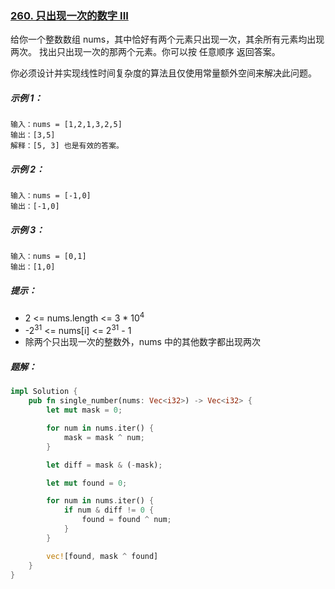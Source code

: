 ### [260. 只出现一次的数字 III](https://leetcode.cn/problems/single-number-iii/)
给你一个整数数组 nums，其中恰好有两个元素只出现一次，其余所有元素均出现两次。 找出只出现一次的那两个元素。你可以按 任意顺序 返回答案。

你必须设计并实现线性时间复杂度的算法且仅使用常量额外空间来解决此问题。



##### 示例 1：
```
输入：nums = [1,2,1,3,2,5]
输出：[3,5]
解释：[5, 3] 也是有效的答案。
```

##### 示例 2：
```
输入：nums = [-1,0]
输出：[-1,0]
```

##### 示例 3：
```
输入：nums = [0,1]
输出：[1,0]
```

##### 提示：
- 2 <= nums.length <= 3 * 10<sup>4</sup>
- -2<sup>31</sup> <= nums[i] <= 2<sup>31</sup> - 1
- 除两个只出现一次的整数外，nums 中的其他数字都出现两次

##### 题解：
```rust
impl Solution {
    pub fn single_number(nums: Vec<i32>) -> Vec<i32> {
        let mut mask = 0;

        for num in nums.iter() {
            mask = mask ^ num;
        }

        let diff = mask & (-mask);

        let mut found = 0;

        for num in nums.iter() {
            if num & diff != 0 {
                found = found ^ num;
            }
        }

        vec![found, mask ^ found]
    }
}
```
